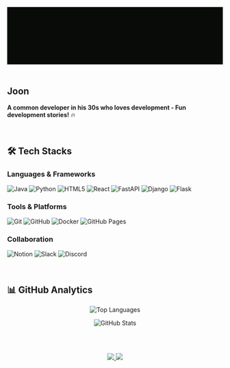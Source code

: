 <div align="center">
  <img src="https://github.com/2joonkim/2joonkim/blob/main/Profile.gif?raw=true" />
</div>

<br/>

## Joon
**A common developer in his 30s who loves development - Fun development stories!** 🔥

<br/>

## 🛠️ Tech Stacks

### Languages & Frameworks
![Java](https://img.shields.io/badge/Java-007396?style=for-the-badge&logo=Java&logoColor=white)
![Python](https://img.shields.io/badge/Python-3776AB?style=for-the-badge&logo=Python&logoColor=white)
![HTML5](https://img.shields.io/badge/HTML5-E34F26?style=for-the-badge&logo=HTML5&logoColor=white)
![React](https://img.shields.io/badge/React-61DAFB?style=for-the-badge&logo=React&logoColor=black)
![FastAPI](https://img.shields.io/badge/FastAPI-009688?style=for-the-badge&logo=FastAPI&logoColor=white)
![Django](https://img.shields.io/badge/Django-092E20?style=for-the-badge&logo=Django&logoColor=white)
![Flask](https://img.shields.io/badge/Flask-000000?style=for-the-badge&logo=Flask&logoColor=white)

### Tools & Platforms
![Git](https://img.shields.io/badge/Git-F05032?style=for-the-badge&logo=Git&logoColor=white)
![GitHub](https://img.shields.io/badge/GitHub-181717?style=for-the-badge&logo=GitHub&logoColor=white)
![Docker](https://img.shields.io/badge/Docker-2496ED?style=for-the-badge&logo=Docker&logoColor=white)
![GitHub Pages](https://img.shields.io/badge/GitHub%20Pages-222222?style=for-the-badge&logo=GitHub%20Pages&logoColor=white)

### Collaboration
![Notion](https://img.shields.io/badge/Notion-000000?style=for-the-badge&logo=Notion&logoColor=white)
![Slack](https://img.shields.io/badge/Slack-4A154B?style=for-the-badge&logo=Slack&logoColor=white)
![Discord](https://img.shields.io/badge/Discord-5865F2?style=for-the-badge&logo=Discord&logoColor=white)

<br/>

## 📊 GitHub Analytics

<div align="center">

  <img 
    src="https://github-readme-stats.vercel.app/api/top-langs/?username=2joonkim&layout=compact&langs_count=8&theme=tokyonight&hide_border=true&border_radius=14" 
    alt="Top Languages" 
    height="180px" />

  <img 
    src="https://github-readme-stats.vercel.app/api?username=2joonkim&show_icons=true&theme=tokyonight&hide_border=true&border_radius=14" 
    alt="GitHub Stats" 
    height="180px" />

  <br/><br/>

  <!-- Velog -->
  <a href="https://velog.io/@2joon_kim/posts">
    <img src="https://img.shields.io/badge/Velog-20C997?style=for-the-badge&logo=velog&logoColor=white" />
  </a>

  <!-- Profile Views -->
  <img src="https://komarev.com/ghpvc/?username=2joonkim&label=PROFILE+VIEWS&color=blueviolet&style=for-the-badge" />

</div>
